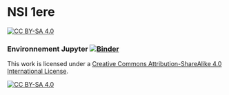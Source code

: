 # NSI 1ere
[![CC BY-SA 4.0][cc-by-sa-shield]][cc-by-sa]



### Environnement Jupyter [![Binder](https://mybinder.org/badge_logo.svg)](https://mybinder.org/v2/gh/jcamponovo/Jupenv/main?urlpath=apps/environnement.ipynb)




This work is licensed under a
[Creative Commons Attribution-ShareAlike 4.0 International License][cc-by-sa].

[![CC BY-SA 4.0][cc-by-sa-image]][cc-by-sa]

[cc-by-sa]: http://creativecommons.org/licenses/by-sa/4.0/
[cc-by-sa-image]: https://licensebuttons.net/l/by-sa/4.0/88x31.png
[cc-by-sa-shield]: https://img.shields.io/badge/License-CC%20BY--SA%204.0-lightgrey.svg

